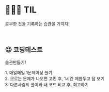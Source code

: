 

# 👩🏻‍💻 TIL
공부한 것을 기록하는 습관을 가지자!

<br>

## 😉 코딩테스트

습관만들기!
<div>1. 매일매일 1문제이상 풀기</div>
<div>2. 모르는 문제가 나오면 고민 후, 1시간 제한두고 답 보기</div>
<div>3. 다른사람의 풀이와 내 코드 비교 후, 회고하기</div>
</div>
